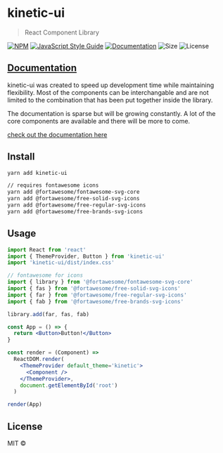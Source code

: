 # kinetic-ui

> React Component Library

[![NPM](https://img.shields.io/npm/v/kinetic-ui.svg)](https://www.npmjs.com/package/kinetic-ui)
[![JavaScript Style Guide](https://img.shields.io/badge/code_style-standard-brightgreen.svg)](https://standardjs.com)
[![Documentation](https://img.shields.io/badge/documentation-yes-brightgreen)](https://aqueous-mountain-73542.herokuapp.com/)
![Size](https://img.shields.io/bundlephobia/min/kinetic-ui/1.2.3)
![License](https://img.shields.io/npm/l/kinetic-ui)

## [Documentation](https://aqueous-mountain-73542.herokuapp.com/)

kinetic-ui was created to speed up development time while maintaining flexibility. Most of the components can be interchangable and are not limited to the combination that has been put together inside the library.

The documentation is sparse but will be growing constantly. A lot of the core components are available and there will be more to come.

[check out the documentation here](https://aqueous-mountain-73542.herokuapp.com/http:// 'Check out the documentation here')

## Install

```bash
yarn add kinetic-ui

// requires fontawesome icons
yarn add @fortawesome/fontawesome-svg-core
yarn add @fortawesome/free-solid-svg-icons
yarn add @fortawesome/free-regular-svg-icons
yarn add @fortawesome/free-brands-svg-icons
```

## Usage

```jsx
import React from 'react'
import { ThemeProvider, Button } from 'kinetic-ui'
import 'kinetic-ui/dist/index.css'

// fontawesome for icons
import { library } from '@fortawesome/fontawesome-svg-core'
import { fas } from '@fortawesome/free-solid-svg-icons'
import { far } from '@fortawesome/free-regular-svg-icons'
import { fab } from '@fortawesome/free-brands-svg-icons'

library.add(far, fas, fab)

const App = () => {
  return <Button>Button!</Button>
}

const render = (Component) =>
  ReactDOM.render(
    <ThemeProvider default_theme='kinetic'>
      <Component />
    </ThemeProvider>,
    document.getElementById('root')
  )

render(App)
```

## License

MIT © [](https://github.com/)
